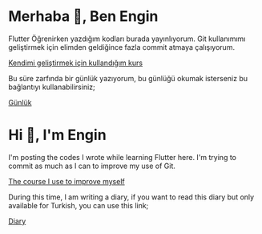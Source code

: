 # Merhaba 👋, Ben Engin

Flutter Öğrenirken yazdığım kodları burada yayınlıyorum. Git kullanımımı geliştirmek için elimden geldiğince fazla commit atmaya çalışıyorum.

[Kendimi geliştirmek için kullandığım kurs](https://www.udemy.com/course/learn-flutter-dart-to-build-ios-android-apps/)

Bu süre zarfında bir günlük yazıyorum, bu günlüğü okumak isterseniz bu bağlantıyı kullanabilirsiniz; 

[Günlük](https://docs.google.com/document/d/1cjGlaLOcbGRvF0Q2ez89upknyvGkWEUc7kMLYhHE4zs/edit?usp=sharing)



# Hi 👋, I'm Engin

I'm posting the codes I wrote while learning Flutter here. I'm trying to commit as much as I can to improve my use of Git.

[The course I use to improve myself](https://www.udemy.com/course/learn-flutter-dart-to-build-ios-android-apps/) 

During this time, I am writing a diary, if you want to read this diary but only available for Turkish, you can use this link;

[Diary](https://docs.google.com/document/d/1cjGlaLOcbGRvF0Q2ez89upknyvGkWEUc7kMLYhHE4zs/edit?usp=sharing)
